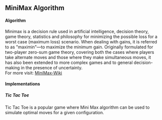 <!DOCTYPE html>
<html>
<body>
<h2>MiniMax Algorithm</h2>
<h4>Algorithm</h4>
<p>
	Minimax is a decision rule used in artificial intelligence, decision theory, game theory, statistics and philosophy for minimizing the possible loss for a worst case (maximum loss) scenario. When dealing with gains, it is referred to as "maximin"—to maximize the minimum gain. Originally formulated for two-player zero-sum game theory, covering both the cases where players take alternate moves and those where they make simultaneous moves, it has also been extended to more complex games and to general decision-making in the presence of uncertainty.
	<br>
	For more visit: <a href="https://en.wikipedia.org/wiki/Minimax" target="_blank">MiniMax-Wiki</a>
</p>
<h4>Implementations</h4>
<h5>Tic Tac Toe</h5>
<p>
	Tic Tac Toe is a popular game where Mini Max algorithm can be used to simulate optimal moves for a given configuration.
</p>
</body>
</html>
